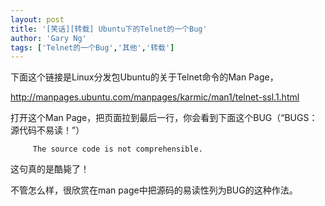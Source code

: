 ```yaml
---
layout: post
title: '[笑话][转载] Ubuntu下的Telnet的一个Bug'
author: 'Gary Ng'
tags: ['Telnet的一个Bug','其他','转载']
---
```


  


下面这个链接是Linux分发包Ubuntu的关于Telnet命令的Man Page，

<http://manpages.ubuntu.com/manpages/karmic/man1/telnet-ssl.1.html>

打开这个Man Page，把页面拉到最后一行，你会看到下面这个BUG（“BUGS：源代码不易读！”）
    
    
         The source code is not comprehensible.

  
这句真的是酷毙了！  
  
不管怎么样，很欣赏在man page中把源码的易读性列为BUG的这种作法。  
  

